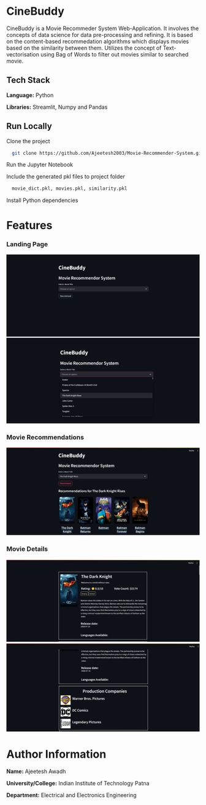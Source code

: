 # CineBuddy

CineBuddy is a Movie Recommeder System Web-Application.
It involves the concepts of data science for data pre-processing and refining. It is based on the content-based recommedation algorithms which displays movies based on the similarity between them. Utilizes the concept of Text-vectorisation using Bag of Words to filter out movies similar to searched movie.
## Tech Stack

**Language:** Python

**Libraries:** Streamlit, Numpy and Pandas
  
## Run Locally

Clone the project

```bash
  git clone https://github.com/Ajeetesh2003/Movie-Recommender-System.git
```

Run the Jupyter Notebook

Include the generated pkl files to project folder

```bash
  movie_dict.pkl, movies.pkl, similarity.pkl
```

Install Python dependencies

  
# Features

### Landing Page
![](https://github.com/Ajeetesh2003/Movie-Recommender-System/blob/master/screenshot/Landing%20Page.png)
![](https://github.com/Ajeetesh2003/Movie-Recommender-System/blob/master/screenshot/movie%20list.png)
### Movie Recommendations
![](https://github.com/Ajeetesh2003/Movie-Recommender-System/blob/master/screenshot/recommendations.png)
### Movie Details
![](https://github.com/Ajeetesh2003/Movie-Recommender-System/blob/master/screenshot/movie%20card%201.png)
![](https://github.com/Ajeetesh2003/Movie-Recommender-System/blob/master/screenshot/movie%20card%202.png)

# Author Information

**Name:** Ajeetesh Awadh

**University/College:** Indian Institute of Technology Patna

**Department:** Electrical and Electronics Engineering

  
